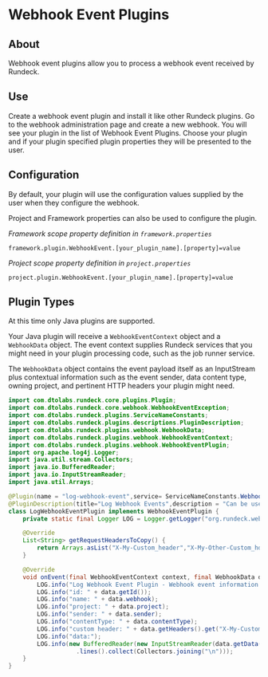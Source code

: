 # Webhook Event Plugins

## About

Webhook event plugins allow you to process a webhook event received by Rundeck.

## Use

Create a webhook event plugin and install it like other Rundeck plugins.
Go to the webhook administration page and create a new webhook. You will see your
plugin in the list of Webhook Event Plugins. Choose your plugin and if your plugin
specified plugin properties they will be presented to the user.

## Configuration

By default, your plugin will use the configuration values supplied by the user 
when they configure the webhook.

Project and Framework properties can also be used to configure the plugin.

_Framework scope property definition in `framework.properties`_

    framework.plugin.WebhookEvent.[your_plugin_name].[property]=value

_Project scope property definition in `project.properties`_

    project.plugin.WebhookEvent.[your_plugin_name].[property]=value
    
## Plugin Types

At this time only Java plugins are supported.

Your Java plugin will receive a `WebhookEventContext` object and a `WebhookData` object.
The event context supplies Rundeck services that you might need in your plugin processing code, such as
the job runner service.

The `WebhookData` object contains the event payload itself as an InputStream plus contextual information
such as the event sender, data content type, owning project, and pertinent HTTP headers your plugin might need.

```java
import com.dtolabs.rundeck.core.plugins.Plugin;
import com.dtolabs.rundeck.core.webhook.WebhookEventException;
import com.dtolabs.rundeck.plugins.ServiceNameConstants;
import com.dtolabs.rundeck.plugins.descriptions.PluginDescription;
import com.dtolabs.rundeck.plugins.webhook.WebhookData;
import com.dtolabs.rundeck.plugins.webhook.WebhookEventContext;
import com.dtolabs.rundeck.plugins.webhook.WebhookEventPlugin;
import org.apache.log4j.Logger;
import java.util.stream.Collectors;
import java.io.BufferedReader;
import java.io.InputStreamReader;
import java.util.Arrays;

@Plugin(name = "log-webhook-event",service= ServiceNameConstants.WebhookEvent)
@PluginDescription(title="Log Webhook Events",description = "Can be used to log any incoming webhook events to log4j logger 'org.rundeck.webhook.events'")
class LogWebhookEventPlugin implements WebhookEventPlugin {
    private static final Logger LOG = Logger.getLogger("org.rundeck.webhook.events");

    @Override
    List<String> getRequestHeadersToCopy() {
        return Arrays.asList("X-My-Custom_header","X-My-Other-Custom_hdr");
    }

    @Override
    void onEvent(final WebhookEventContext context, final WebhookData data) throws WebhookEventException {
        LOG.info("Log Webhook Event Plugin - Webhook event information:");
        LOG.info("id: " + data.getId());
        LOG.info("name: " + data.webhook);
        LOG.info("project: " + data.project);
        LOG.info("sender: " + data.sender);
        LOG.info("contentType: " + data.contentType);
        LOG.info("custom header: " + data.getHeaders().get("X-My-Custom_header"));
        LOG.info("data:");
        LOG.info(new BufferedReader(new InputStreamReader(data.getData()))
                   .lines().collect(Collectors.joining("\n")));
    }
}
```